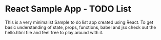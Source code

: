 # React Sample App - TODO List
This is a very minimalist Sample to do list app created using React. 
To get basic understanding of state, props, functions, babel and jsx
check out the hello.html file and feel free to play around with it. 

